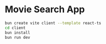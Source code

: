 # Movie Search App

```sh
bun create vite client --template react-ts
cd client
bun install
bun run dev
```
